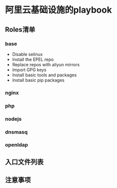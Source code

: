 # 阿里云基础设施的playbook



## Roles清单

### base

* Disable selinux 
* Install the EPEL repo
* Replace repos with aliyun mirrors
* Import GPG keys
* Install basic tools and packages
* Install basic pip packages

### nginx

### php

### nodejs

### dnsmasq

### openldap

## 入口文件列表



## 注意事项
